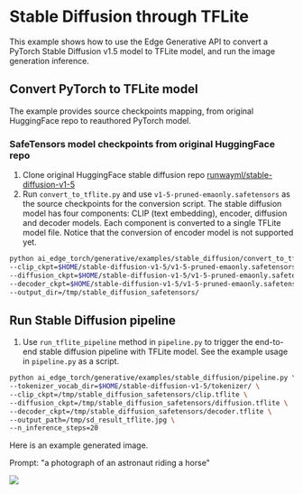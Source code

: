 # Stable Diffusion through TFLite
This example shows how to use the Edge Generative API to convert a PyTorch Stable Diffusion v1.5 model to TFLite model, and run the image generation inference.

## Convert PyTorch to TFLite model
The example provides source checkpoints mapping, from original HuggingFace repo to reauthored PyTorch model.

### SafeTensors model checkpoints from original HuggingFace repo
1. Clone original HuggingFace stable diffusion repo [runwayml/stable-diffusion-v1-5](https://huggingface.co/runwayml/stable-diffusion-v1-5)
2. Run `convert_to_tflite.py` and use `v1-5-pruned-emaonly.safetensors` as the source checkpoints for the conversion script. The stable diffusion model has four components: CLIP (text embedding), encoder, diffusion and decoder models. Each component is converted to a single TFLite model file. Notice that the conversion of encoder model is not supported yet.
```bash
python ai_edge_torch/generative/examples/stable_diffusion/convert_to_tflite.py \
--clip_ckpt=$HOME/stable-diffusion-v1-5/v1-5-pruned-emaonly.safetensors \
--diffusion_ckpt=$HOME/stable-diffusion-v1-5/v1-5-pruned-emaonly.safetensors \
--decoder_ckpt=$HOME/stable-diffusion-v1-5/v1-5-pruned-emaonly.safetensors \
--output_dir=/tmp/stable_diffusion_safetensors/
```

## Run Stable Diffusion pipeline
1. Use `run_tflite_pipeline` method in `pipeline.py` to trigger the end-to-end stable diffusion pipeline with TFLite model. See the example usage in `pipeline.py` as a script.

```bash
python ai_edge_torch/generative/examples/stable_diffusion/pipeline.py \
--tokenizer_vocab_dir=$HOME/stable-diffusion-v1-5/tokenizer/ \
--clip_ckpt=/tmp/stable_diffusion_safetensors/clip.tflite \
--diffusion_ckpt=/tmp/stable_diffusion_safetensors/diffusion.tflite \
--decoder_ckpt=/tmp/stable_diffusion_safetensors/decoder.tflite \
--output_path=/tmp/sd_result_tflite.jpg \
--n_inference_steps=20
```

Here is an example generated image.

Prompt: "a photograph of an astronaut riding a horse"

![](sd_result_tflite.jpg)
